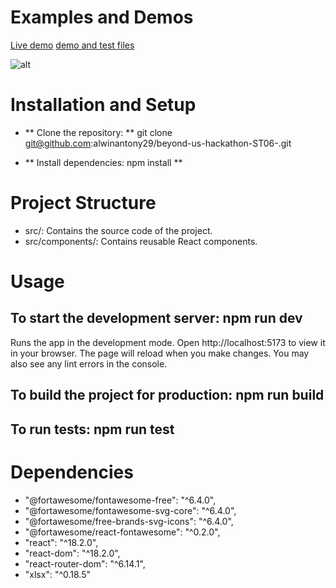 
# Examples and Demos
[Live demo](https://beyond-us-hackathon-st-06.vercel.app/)
[demo and test files](https://drive.google.com/drive/folders/19Hbtr6x7O3vIqBdiEByJF0owtLBOx4oM?usp=drive_link)

![alt](https://res.cloudinary.com/ddh0reqyx/image/upload/v1688884805/Screenshot_62_vxzshd.png)

# Installation and Setup

- ** Clone the repository: **  git clone git@github.com:alwinantony29/beyond-us-hackathon-ST06-.git 

- ** Install dependencies: npm install **

# Project Structure

- src/: Contains the source code of the project.
- src/components/: Contains reusable React components.

# Usage

## To start the development server: npm run dev

Runs the app in the development mode.
Open http://localhost:5173 to view it in your browser.
The page will reload when you make changes.
You may also see any lint errors in the console.

## To build the project for production: npm run build

## To run tests: npm run test

# Dependencies

- "@fortawesome/fontawesome-free": "^6.4.0",
- "@fortawesome/fontawesome-svg-core": "^6.4.0",
- "@fortawesome/free-brands-svg-icons": "^6.4.0",
- "@fortawesome/react-fontawesome": "^0.2.0",
- "react": "^18.2.0",
- "react-dom": "^18.2.0",
- "react-router-dom": "^6.14.1",
- "xlsx": "^0.18.5"
